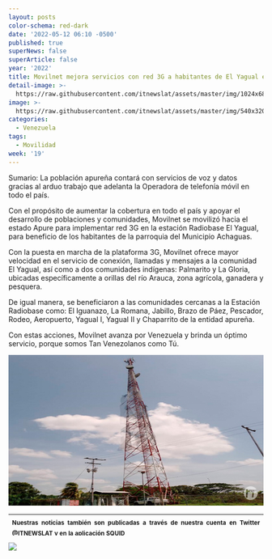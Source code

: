 ```yaml
---
layout: posts
color-schema: red-dark
date: '2022-05-12 06:10 -0500'
published: true
superNews: false
superArticle: false
year: '2022'
title: Movilnet mejora servicios con red 3G a habitantes de El Yagual en Apure
detail-image: >-
  https://raw.githubusercontent.com/itnewslat/assets/master/img/1024x680/antena-apure-g.jpg
image: >-
  https://raw.githubusercontent.com/itnewslat/assets/master/img/540x320/antena-apure-p.jpg
categories:
  - Venezuela
tags:
  - Movilidad
week: '19'
---
```

Sumario: La población apureña contará con servicios de voz y datos gracias al arduo trabajo que adelanta la Operadora de telefonía móvil en todo el país.

Con el propósito de aumentar la cobertura en todo el país y apoyar el desarrollo de poblaciones y comunidades, Movilnet se movilizó hacia el estado Apure para implementar red 3G en la estación Radiobase El Yagual, para beneficio de los habitantes de la parroquia del Municipio Achaguas.

Con la puesta en marcha de la plataforma 3G, Movilnet ofrece mayor velocidad en el servicio de conexión, llamadas y mensajes a la comunidad El Yagual, así como a dos comunidades indígenas: Palmarito y La Gloria, ubicadas específicamente a orillas del río Arauca, zona agrícola, ganadera y pesquera.

De igual manera, se beneficiaron a las comunidades cercanas a la Estación Radiobase como: El Iguanazo, La Romana, Jabillo, Brazo de Páez, Pescador, Rodeo, Aeropuerto, Yagual I, Yagual II y Chaparrito de la entidad apureña.

Con estas acciones, Movilnet avanza por Venezuela y brinda un óptimo servicio, porque somos Tan Venezolanos como Tú.

![](https://raw.githubusercontent.com/itnewslat/assets/master/img/540x320/antena-apure-p.jpg)

<table style="height: 42px;" width="569">
<tbody>
<tr>
<td style="text-align: justify;"><sub><strong>Nuestras noticias también son publicadas a través de nuestra cuenta en Twitter <a href="https://twitter.com/itnewslat?lang=es">@ITNEWSLAT</a> y en la aplicación <a href="https://squidapp.co/en/">SQUID</a></strong></sub></td>
</tr>
</tbody>
</table>

<img src="https://tracker.metricool.com/c3po.jpg?hash=56f88a41e39ab42c063cc51676587a04"/>